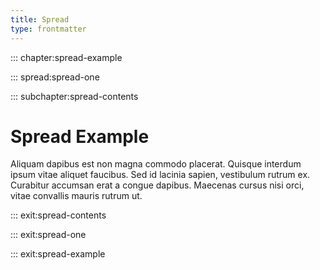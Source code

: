 ```yaml
---
title: Spread
type: frontmatter
---
```

::: chapter:spread-example

::: spread:spread-one

::: subchapter:spread-contents

# Spread Example

Aliquam dapibus est non magna commodo placerat. Quisque interdum ipsum vitae aliquet faucibus. Sed id lacinia sapien, vestibulum rutrum ex. Curabitur accumsan erat a congue dapibus. Maecenas cursus nisi orci, vitae convallis mauris rutrum ut. 

::: exit:spread-contents

::: exit:spread-one

::: exit:spread-example